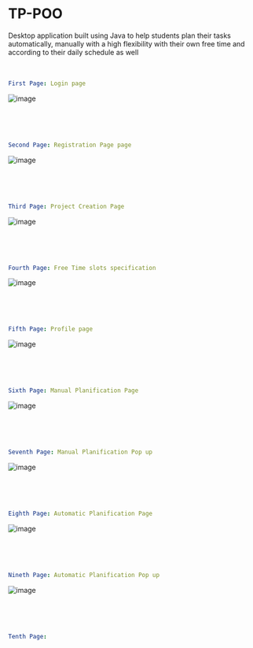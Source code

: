 # TP-POO

Desktop application built using Java to help students plan their tasks automatically, manually with a high flexibility with their own free time and according to their daily schedule as well
<br><br><br>

```yaml
First Page: Login page
```

![image](https://github.com/Imeneallouche/Smart-Time-Planner/assets/89279264/28917829-22dd-4832-ab4e-3ebf2d933355)

<br><br><br>

```yaml
Second Page: Registration Page page
```

![image](https://github.com/Imeneallouche/Smart-Time-Planner/assets/89279264/a9915054-836f-4834-a6a6-fef2ed3e5e0a)

<br><br><br>

```yaml
Third Page: Project Creation Page
```

![image](https://github.com/Imeneallouche/Smart-Time-Planner/assets/89279264/377f88b3-a652-420e-8c65-7d8f0eed1206)

<br><br><br>

```yaml
Fourth Page: Free Time slots specification
```

![image](https://github.com/Imeneallouche/Smart-Time-Planner/assets/89279264/b3342962-8df2-416a-9008-e382c4cf0d46)


<br><br><br>

```yaml
Fifth Page: Profile page
```

![image](https://github.com/Imeneallouche/Smart-Time-Planner/assets/89279264/ecabcbbe-044d-4f8b-9d4a-75dab4d4f3dd)


<br><br><br>

```yaml
Sixth Page: Manual Planification Page
```


![image](https://github.com/Imeneallouche/Smart-Time-Planner/assets/89279264/6841f5af-7e4d-476c-ae0f-b07f7d42daa6)


<br><br><br>

```yaml
Seventh Page: Manual Planification Pop up
```


![image](https://github.com/Imeneallouche/Smart-Time-Planner/assets/89279264/ad8f88f3-1a3a-4714-8e71-a196f255ca38)

<br><br><br>

```yaml
Eighth Page: Automatic Planification Page
```

![image](https://github.com/Imeneallouche/Smart-Time-Planner/assets/89279264/fe6334e2-328f-41c1-a7cb-20c7fec0f9d1)

<br><br><br>

```yaml
Nineth Page: Automatic Planification Pop up
```

![image](https://github.com/Imeneallouche/Smart-Time-Planner/assets/89279264/5b6461fc-7897-49eb-a7bb-ed702f41981b)

<br><br><br>

```yaml
Tenth Page: 
```
